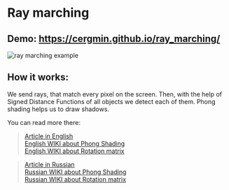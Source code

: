 # Ray marching
## Demo: https://cergmin.github.io/ray_marching/
![ray marching example](https://i.imgur.com/KXMdsc6.png)
## How it works: 
We send rays, that match every pixel on the screen. Then, with the help of Signed Distance Functions of all objects we detect each of them.
Phong shading helps us to draw shadows.  
  
You can read more there:  
>[Article in English](http://jamie-wong.com/2016/07/15/ray-marching-signed-distance-functions/)  
>[English WIKI about Phong Shading](https://en.wikipedia.org/wiki/Phong_shading)  
>[English WIKI about Rotation matrix](https://en.wikipedia.org/wiki/Rotation_matrix)  
  
>[Article in Russian](https://habr.com/ru/post/353422/)  
>[Russian WIKI about Phong Shading](https://ru.wikipedia.org/wiki/Затенение_по_Фонгу)  
>[Russian WIKI about Rotation matrix](https://ru.wikipedia.org/wiki/Матрица_поворота)  